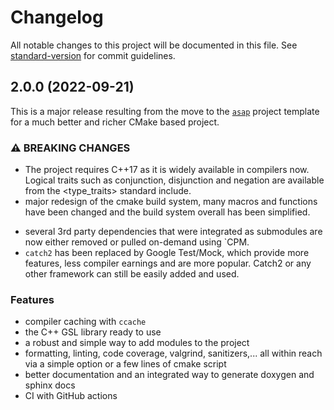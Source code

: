 # Changelog

All notable changes to this project will be documented in this file. See [standard-version](https://github.com/conventional-changelog/standard-version) for commit guidelines.

## 2.0.0 (2022-09-21)

This is a major release resulting from the move to the
[`asap`](https://github.com/abdes/asap) project template for a much better and
richer CMake based project.

### ⚠ BREAKING CHANGES

- The project requires C++17 as it is widely available in compilers now. Logical
  traits such as conjunction, disjunction and negation are available from the
  <type_traits> standard include.
- major redesign of the cmake build system, many macros and functions have been
  changed and the build system overall has been simplified.

* several 3rd party dependencies that were integrated as submodules are now
  either removed or pulled on-demand using `CPM.
* `catch2` has been replaced by Google Test/Mock, which provide more features,
  less compiler earnings and are more popular. Catch2 or any other framework can
  still be easily added and used.

### Features

- compiler caching with `ccache`
- the C++ GSL library ready to use
- a robust and simple way to add modules to the project
- formatting, linting, code coverage, valgrind, sanitizers,... all within reach
  via a simple option or a few lines of cmake script
- better documentation and an integrated way to generate doxygen and sphinx docs
- CI with GitHub actions
